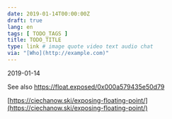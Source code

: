 ```yaml
---
date: 2019-01-14T00:00:00Z
draft: true
lang: en
tags: [ TODO_TAGS ]
title: TODO_TITLE
type: link # image quote video text audio chat
via: "[Who](http://example.com)"
---
```



2019-01-14

See also https://float.exposed/0x000a579435e50d79

[https://ciechanow.ski/exposing-floating-point/](https://ciechanow.ski/exposing-floating-point/)

